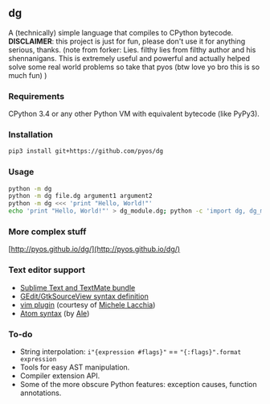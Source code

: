 ## dg

A (technically) simple language that compiles to CPython bytecode. **DISCLAIMER**: this project is just for fun, please don't use it for anything serious, thanks.
(note from forker: 
Lies. filthy lies from filthy author and his shennanigans. 
This is extremely useful and powerful and actually helped solve some real world problems so take that pyos (btw love yo bro this is so much fun)
)

### Requirements

CPython 3.4 or any other Python VM with equivalent bytecode (like PyPy3).

### Installation

```sh
pip3 install git+https://github.com/pyos/dg
```

### Usage

```sh
python -m dg
python -m dg file.dg argument1 argument2
python -m dg <<< 'print "Hello, World!"'
echo 'print "Hello, World!"' > dg_module.dg; python -c 'import dg, dg_module'
```

### More complex stuff

[http://pyos.github.io/dg/](http://pyos.github.io/dg/)

### Text editor support

 * [Sublime Text and TextMate bundle](https://github.com/pyos/dg-textmate)
 * [GEdit/GtkSourceView syntax definition](https://github.com/pyos/dg-gedit)
 * [vim plugin](https://github.com/rubik/vim-dg) (courtesy of [Michele Lacchia](https://github.com/rubik))
 * [Atom syntax](https://atom.io/packages/language-dg) (by [Ale](https://github.com/iamale))

### To-do

 * String interpolation: `i"{expression #flags}"` == `"{:flags}".format expression`
 * Tools for easy AST manipulation.
 * Compiler extension API.
 * Some of the more obscure Python features: exception causes, function annotations.
